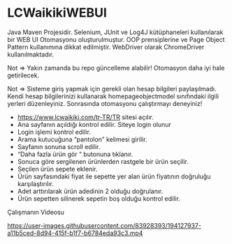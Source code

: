 # LCWaikikiWEBUI

Java Maven Projesidir. Selenium, JUnit ve Log4J kütüphaneleri kullanılarak bir WEB UI Otomasyonu oluşturulmuştur. OOP prensiplerine ve Page Object Pattern kullanımına dikkat edilmiştir. WebDriver olarak ChromeDriver kullanılmaktadır.


  Not => Yakın zamanda bu repo güncelleme alabilir! Otomasyon daha iyi hale getirilecek.
  
  Not => Sisteme giriş yapmak için gerekli olan hesap bilgileri paylaşılmadı. Kendi hesap bilgilerinizi kullanarak homepageobjectmodel sınıfındaki ilgili yerleri
  düzenleyiniz. Sonrasında otomasyonu çalıştırmayı deneyiniz! 
  

- https://www.lcwaikiki.com/tr-TR/TR sitesi açılır.
- Ana sayfanın açıldığı kontrol edilir. Siteye login olunur
- Login işlemi kontrol edilir.
- Arama kutucuğuna “pantolon” kelimesi girilir.
- Sayfanın sonuna scroll edilir.
- “Daha fazla ürün gör “ butonuna tıklanır.
- Sonuca göre sergilenen ürünlerden rastgele bir ürün seçilir.
- Seçilen ürün sepete eklenir.
- Ürün sayfasındaki fiyat ile sepette yer alan ürün fiyatının doğruluğu karşılaştırılır.
- Adet arttırılarak ürün adedinin 2 olduğu doğrulanır.
- Ürün sepetten silinerek sepetin boş olduğu kontrol edilir.


 Çalışmanın Videosu 


https://user-images.githubusercontent.com/83928393/194127937-a11b5ced-8d94-415f-b1f7-b6784eda93c3.mp4

